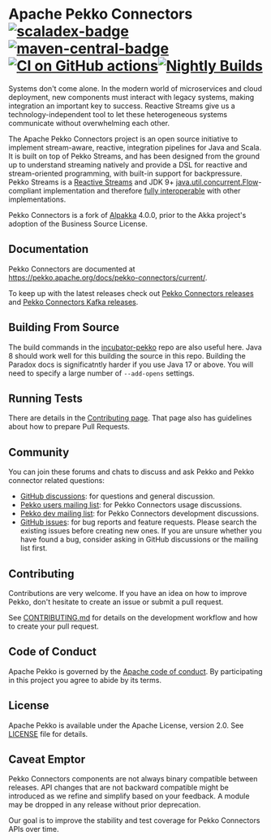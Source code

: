# Apache Pekko Connectors [![scaladex-badge][]][scaladex] [![maven-central-badge][]][maven-central] [![CI on GitHub actions](https://github.com/apache/incubator-pekko-connectors/actions/workflows/check-build-test.yml/badge.svg)](https://github.com/apache/incubator-pekko-connectors/actions/workflows/check-build-test.yml)[![Nightly Builds](https://github.com/apache/incubator-pekko-connectors/actions/workflows/nightly-builds.yaml/badge.svg)](https://github.com/apache/incubator-pekko-connectors/actions/workflows/nightly-builds.yaml)

[scaladex]:              https://index.scala-lang.org/apache/incubator-pekko-connectors
[scaladex-badge]:        https://index.scala-lang.org/apache/incubator-pekko-connectors/latest.svg
[maven-central]:         https://search.maven.org/#search%7Cga%7C1%7Cpekko-connectors
[maven-central-badge]:   https://maven-badges.herokuapp.com/maven-central/org.pekko/pekko-connectors-file_2.13/badge.svg

Systems don't come alone. In the modern world of microservices and cloud deployment, new components must interact with legacy systems, making integration an important key to success. Reactive Streams give us a technology-independent tool to let these heterogeneous systems communicate without overwhelming each other.

The Apache Pekko Connectors project is an open source initiative to implement stream-aware, reactive, integration pipelines for Java and Scala. It is built on top of Pekko Streams, and has been designed from the ground up to understand streaming natively and provide a DSL for reactive and stream-oriented programming, with built-in support for backpressure. Pekko Streams is a [Reactive Streams](http://www.reactive-streams.org/) and JDK 9+ [java.util.concurrent.Flow](https://docs.oracle.com/javase/10/docs/api/java/util/concurrent/Flow.html)-compliant implementation and therefore [fully interoperable](https://pekko.apache.org/docs/pekko/current/general/stream/stream-design.html#interoperation-with-other-reactive-streams-implementations) with other implementations.

Pekko Connectors is a fork of [Alpakka](https://github.com/akka/alpakka) 4.0.0, prior to the Akka project's adoption of the Business Source License.

## Documentation

Pekko Connectors are documented at https://pekko.apache.org/docs/pekko-connectors/current/.

To keep up with the latest releases check out [Pekko Connectors releases](https://github.com/apache/incubator-pekko-connectors/releases) and [Pekko Connectors Kafka releases](https://github.com/apache/incubator-pekko-connectors-kafka/releases).

## Building From Source

The build commands in the [incubator-pekko](https://github.com/apache/incubator-pekko?tab=readme-ov-file#building-from-source) repo are also useful here. Java 8 should work well for this building the source in this repo. Building the Paradox docs is significatntly harder if you use Java 17 or above. You will need to specify a large number of `--add-opens` settings.

## Running Tests

There are details in the [Contributing page](https://github.com/apache/incubator-pekko-connectors/blob/main/CONTRIBUTING.md). That page also has guidelines about how to prepare Pull Requests.

## Community

You can join these forums and chats to discuss and ask Pekko and Pekko connector related questions:

- [GitHub discussions](https://github.com/apache/incubator-pekko/discussions): for questions and general discussion.
- [Pekko users mailing list](https://lists.apache.org/list.html?users@pekko.apache.org): for Pekko Connectors usage discussions.
- [Pekko dev mailing list](https://lists.apache.org/list.html?dev@pekko.apache.org): for Pekko Connectors development discussions.
- [GitHub issues](https://github.com/apache/incubator-pekko-connectors/issues): for bug reports and feature requests. Please search the existing issues before creating new ones. If you are unsure whether you have found a bug, consider asking in GitHub discussions or the mailing list first.

## Contributing

Contributions are very welcome. If you have an idea on how to improve Pekko, don't hesitate to create an issue or submit a pull request.

See [CONTRIBUTING.md](https://github.com/apache/incubator-pekko-connectors/blob/main/CONTRIBUTING.md) for details on the development workflow and how to create your pull request.

## Code of Conduct

Apache Pekko is governed by the [Apache code of conduct](https://www.apache.org/foundation/policies/conduct.html). By participating in this project you agree to abide by its terms.

## License

Apache Pekko is available under the Apache License, version 2.0. See [LICENSE](https://github.com/apache/incubator-pekko-connectors/blob/main/LICENSE) file for details.

## Caveat Emptor

Pekko Connectors components are not always binary compatible between releases. API changes that are not backward compatible might be introduced as we refine and simplify based on your feedback. A module may be dropped in any release without prior deprecation. 

Our goal is to improve the stability and test coverage for Pekko Connectors APIs over time.
